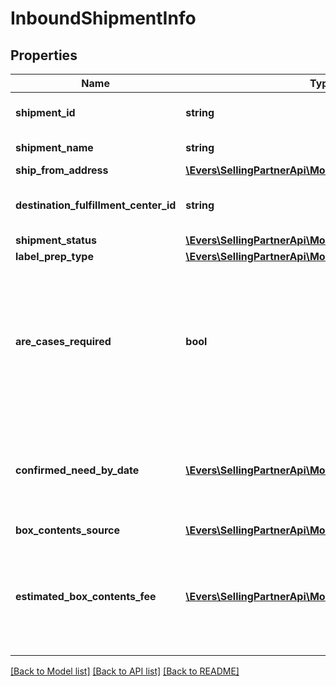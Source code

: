 # InboundShipmentInfo

## Properties
Name | Type | Description | Notes
------------ | ------------- | ------------- | -------------
**shipment_id** | **string** | The shipment identifier submitted in the request. | [optional] 
**shipment_name** | **string** | The name for the inbound shipment. | [optional] 
**ship_from_address** | [**\Evers\SellingPartnerApi\Model\Address**](Address.md) | The return address. | 
**destination_fulfillment_center_id** | **string** | An Amazon fulfillment center identifier created by Amazon. | [optional] 
**shipment_status** | [**\Evers\SellingPartnerApi\Model\ShipmentStatus**](ShipmentStatus.md) |  | [optional] 
**label_prep_type** | [**\Evers\SellingPartnerApi\Model\LabelPrepType**](LabelPrepType.md) |  | [optional] 
**are_cases_required** | **bool** | Indicates whether or not an inbound shipment contains case-packed boxes. When AreCasesRequired &#x3D; true for an inbound shipment, all items in the inbound shipment must be case packed. | 
**confirmed_need_by_date** | [**\Evers\SellingPartnerApi\Model\DateStringType**](DateStringType.md) | Date by which the shipment must arrive at the Amazon fulfillment center to avoid delivery promise breaks for pre-ordered items. | [optional] 
**box_contents_source** | [**\Evers\SellingPartnerApi\Model\BoxContentsSource**](BoxContentsSource.md) |  | [optional] 
**estimated_box_contents_fee** | [**\Evers\SellingPartnerApi\Model\BoxContentsFeeDetails**](BoxContentsFeeDetails.md) | An estimate of the manual processing fee charged by Amazon for boxes without box content information. This is only returned when BoxContentsSource is NONE. | [optional] 

[[Back to Model list]](../README.md#documentation-for-models) [[Back to API list]](../README.md#documentation-for-api-endpoints) [[Back to README]](../README.md)


